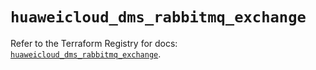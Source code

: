 # `huaweicloud_dms_rabbitmq_exchange`

Refer to the Terraform Registry for docs: [`huaweicloud_dms_rabbitmq_exchange`](https://registry.terraform.io/providers/huaweicloud/huaweicloud/1.71.1/docs/resources/dms_rabbitmq_exchange).
